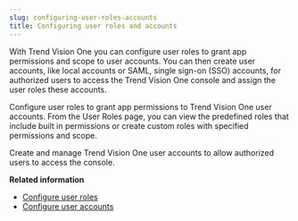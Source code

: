 ```yaml
---
slug: configuring-user-roles-accounts
title: Configuring user roles and accounts
---
```


With Trend Vision One you can configure user roles to grant app permissions and scope to user accounts. You can then create user accounts, like local accounts or SAML, single sign-on (SSO) accounts, for authorized users to access the Trend Vision One console and assign the user roles these accounts.

Configure user roles to grant app permissions to Trend Vision One user accounts. From the User Roles page, you can view the predefined roles that include built in permissions or create custom roles with specified permissions and scope.

Create and manage Trend Vision One user accounts to allow authorized users to access the console.

**Related information**

- [Configure user roles](configuring-user-roles.md "Configure user roles to grant app permissions and scope to Trend Vision One user accounts when the user roles are assigned to a user account.Trend Vision One has built-in permissions for predefined roles and you can also create custom user roles.")
- [Configure user accounts](configuring-user-accounts.md "Create and manage accounts for authorized users to access the Trend Vision One console. Control or limit which screens and apps each account can access by assigning user roles and access levels.")
